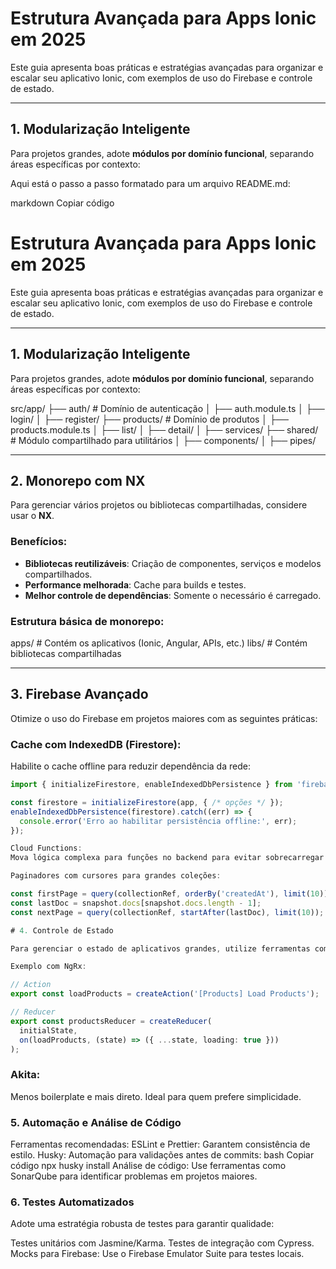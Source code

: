 # Estrutura Avançada para Apps Ionic em 2025  

Este guia apresenta boas práticas e estratégias avançadas para organizar e escalar seu aplicativo Ionic, com exemplos de uso do Firebase e controle de estado.  

---

## 1. Modularização Inteligente  

Para projetos grandes, adote **módulos por domínio funcional**, separando áreas específicas por contexto:  


Aqui está o passo a passo formatado para um arquivo README.md:

markdown
Copiar código
# Estrutura Avançada para Apps Ionic em 2025  

Este guia apresenta boas práticas e estratégias avançadas para organizar e escalar seu aplicativo Ionic, com exemplos de uso do Firebase e controle de estado.  

---

## 1. Modularização Inteligente  

Para projetos grandes, adote **módulos por domínio funcional**, separando áreas específicas por contexto:  

src/app/ 
├── auth/ # Domínio de autenticação 
│ 
├── auth.module.ts 
│ 
├── login/ 
│ 
├── register/ 
├── products/ # Domínio de produtos 
│ 
├── products.module.ts 
│ 
├── list/ 
│ 
├── detail/ 
│ 
├── services/ 
├── shared/ # Módulo compartilhado para utilitários 
│ 
├── components/ 
│ 
├── pipes/

---

## 2. Monorepo com NX  

Para gerenciar vários projetos ou bibliotecas compartilhadas, considere usar o **NX**.  

### Benefícios:  
- **Bibliotecas reutilizáveis**: Criação de componentes, serviços e modelos compartilhados.  
- **Performance melhorada**: Cache para builds e testes.  
- **Melhor controle de dependências**: Somente o necessário é carregado.  

### Estrutura básica de monorepo:  

apps/ # Contém os aplicativos (Ionic, Angular, APIs, etc.) libs/ # Contém bibliotecas compartilhadas

---

## 3. Firebase Avançado  

Otimize o uso do Firebase em projetos maiores com as seguintes práticas:  

### Cache com IndexedDB (Firestore):  
Habilite o cache offline para reduzir dependência da rede:  

```typescript
import { initializeFirestore, enableIndexedDbPersistence } from 'firebase/firestore';

const firestore = initializeFirestore(app, { /* opções */ });
enableIndexedDbPersistence(firestore).catch((err) => {
  console.error('Erro ao habilitar persistência offline:', err);
});

Cloud Functions:
Mova lógica complexa para funções no backend para evitar sobrecarregar o front-end.

Paginadores com cursores para grandes coleções:

const firstPage = query(collectionRef, orderBy('createdAt'), limit(10));
const lastDoc = snapshot.docs[snapshot.docs.length - 1];
const nextPage = query(collectionRef, startAfter(lastDoc), limit(10));

# 4. Controle de Estado

Para gerenciar o estado de aplicativos grandes, utilize ferramentas como NgRx ou Akita.

Exemplo com NgRx:

// Action
export const loadProducts = createAction('[Products] Load Products');

// Reducer
export const productsReducer = createReducer(
  initialState,
  on(loadProducts, (state) => ({ ...state, loading: true }))
);
```

### Akita:
Menos boilerplate e mais direto. Ideal para quem prefere simplicidade.

### 5. Automação e Análise de Código
Ferramentas recomendadas:
ESLint e Prettier: Garantem consistência de estilo.
Husky: Automação para validações antes de commits:
bash
Copiar código
npx husky install
Análise de código:
Use ferramentas como SonarQube para identificar problemas em projetos maiores.


### 6. Testes Automatizados
Adote uma estratégia robusta de testes para garantir qualidade:

Testes unitários com Jasmine/Karma.
Testes de integração com Cypress.
Mocks para Firebase: Use o Firebase Emulator Suite para testes locais.
